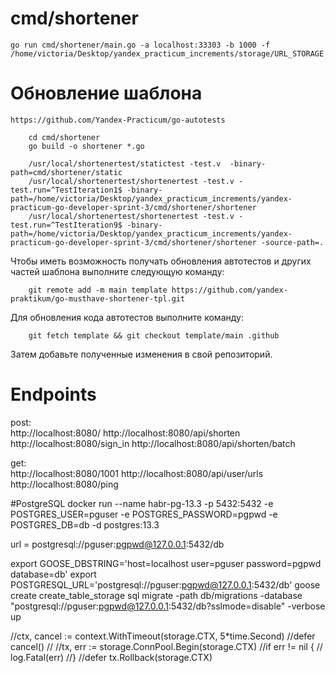 # cmd/shortener

    go run cmd/shortener/main.go -a localhost:33303 -b 1000 -f /home/victoria/Desktop/yandex_practicum_increments/storage/URL_STORAGE.json


# Обновление шаблона
    https://github.com/Yandex-Practicum/go-autotests
```
    cd cmd/shortener
    go build -o shortener *.go
```
```
    /usr/local/shortenertest/statictest -test.v  -binary-path=cmd/shortener/static
    /usr/local/shortenertest/shortenertest -test.v -test.run=^TestIteration1$ -binary-path=/home/victoria/Desktop/yandex_practicum_increments/yandex-practicum-go-developer-sprint-3/cmd/shortener/shortener
    /usr/local/shortenertest/shortenertest -test.v -test.run=^TestIteration9$ -binary-path=/home/victoria/Desktop/yandex_practicum_increments/yandex-practicum-go-developer-sprint-3/cmd/shortener/shortener -source-path=.
```
Чтобы иметь возможность получать обновления автотестов и других частей шаблона выполните следующую команду:

```
    git remote add -m main template https://github.com/yandex-praktikum/go-musthave-shortener-tpl.git
```

Для обновления кода автотестов выполните команду:

```
    git fetch template && git checkout template/main .github
```

Затем добавьте полученные изменения в свой репозиторий.

# Endpoints

post:   
http://localhost:8080/
http://localhost:8080/api/shorten
http://localhost:8080/sign_in
http://localhost:8080/api/shorten/batch

get:    
http://localhost:8080/1001
http://localhost:8080/api/user/urls
http://localhost:8080/ping

#PostgreSQL
docker run --name habr-pg-13.3 -p 5432:5432 -e POSTGRES_USER=pguser -e POSTGRES_PASSWORD=pgpwd -e POSTGRES_DB=db -d postgres:13.3

url = postgresql://pguser:pgpwd@127.0.0.1:5432/db

export GOOSE_DBSTRING='host=localhost user=pguser password=pgpwd database=db'
export POSTGRESQL_URL='postgresql://pguser:pgpwd@127.0.0.1:5432/db'
goose create create_table_storage sql
migrate -path db/migrations -database "postgresql://pguser:pgpwd@127.0.0.1:5432/db?sslmode=disable" -verbose up

//ctx, cancel := context.WithTimeout(storage.CTX, 5*time.Second)
//defer cancel()
//
//tx, err := storage.ConnPool.Begin(storage.CTX)
//if err != nil {
//	log.Fatal(err)
//}
//defer tx.Rollback(storage.CTX)